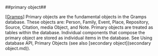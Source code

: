 ##primary object##

\[[Gramps](SOURCES.md#Gramps)\] Primary objects are the fundamental objects in the Gramps database. These objects are: Person, Family, Event, Place, Repository, Source, Citation, media Object, and Note. Primary objects are treated as tables within the database. Individual components that compose the primary object are stored as individual items in the database. See Using database API, Primary Objects (see also [secondary object](secondary object.md)).
